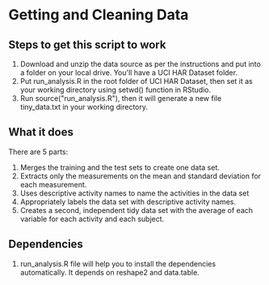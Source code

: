 # Getting and Cleaning Data

## Steps to get this script to work

1. Download and unzip the data source as per the instructions and put into a folder on your local drive. You'll have a UCI HAR Dataset folder.
2. Put run_analysis.R in the root folder of UCI HAR Dataset, then set it as your working directory using setwd() function in RStudio.
3. Run source("run_analysis.R"), then it will generate a new file tiny_data.txt in your working directory.

## What it does

There are 5 parts:

1. Merges the training and the test sets to create one data set.
2. Extracts only the measurements on the mean and standard deviation for each measurement.
3. Uses descriptive activity names to name the activities in the data set
4. Appropriately labels the data set with descriptive activity names.
5. Creates a second, independent tidy data set with the average of each variable for each activity and each subject.

## Dependencies

1. run_analysis.R file will help you to install the dependencies automatically. It depends on reshape2 and data.table.
